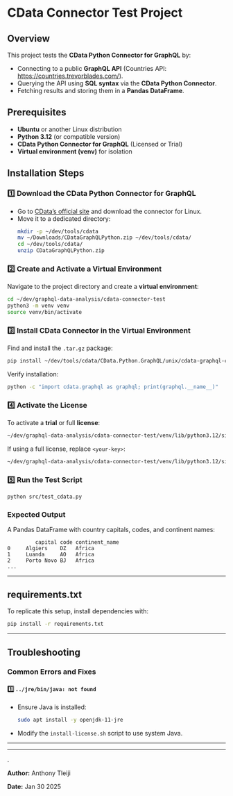 # CData Connector Test Project

## Overview
This project tests the **CData Python Connector for GraphQL** by:
- Connecting to a public **GraphQL API** (Countries API: https://countries.trevorblades.com/).
- Querying the API using **SQL syntax** via the **CData Python Connector**.
- Fetching results and storing them in a **Pandas DataFrame**.

## Prerequisites
- **Ubuntu** or another Linux distribution
- **Python 3.12** (or compatible version)
- **CData Python Connector for GraphQL** (Licensed or Trial)
- **Virtual environment (venv)** for isolation

## Installation Steps
### 1️⃣ Download the CData Python Connector for GraphQL
- Go to [CData’s official site](https://www.cdata.com/drivers/graphql/python/) and download the connector for Linux.
- Move it to a dedicated directory:
  ```bash
  mkdir -p ~/dev/tools/cdata
  mv ~/Downloads/CDataGraphQLPython.zip ~/dev/tools/cdata/
  cd ~/dev/tools/cdata/
  unzip CDataGraphQLPython.zip
  ```

### 2️⃣ Create and Activate a Virtual Environment
Navigate to the project directory and create a **virtual environment**:
```bash
cd ~/dev/graphql-data-analysis/cdata-connector-test
python3 -m venv venv
source venv/bin/activate
```

### 3️⃣ Install CData Connector in the Virtual Environment
Find and install the `.tar.gz` package:
```bash
pip install ~/dev/tools/cdata/CData.Python.GraphQL/unix/cdata-graphql-connector-24.0.9111-python3.tar.gz
```
Verify installation:
```bash
python -c "import cdata.graphql as graphql; print(graphql.__name__)"
```

### 4️⃣ Activate the License
To activate a **trial** or full **license**:
```bash
~/dev/graphql-data-analysis/cdata-connector-test/venv/lib/python3.12/site-packages/cdata/installlic_graphql/install-license.sh
```
If using a full license, replace `<your-key>`:
```bash
~/dev/graphql-data-analysis/cdata-connector-test/venv/lib/python3.12/site-packages/cdata/installlic_graphql/install-license.sh <your-key>
```

### 5️⃣ Run the Test Script
```bash
python src/test_cdata.py
```

### Expected Output
A Pandas DataFrame with country capitals, codes, and continent names:
```
         capital code continent_name
0     Algiers    DZ   Africa
1     Luanda     AO   Africa
2     Porto Novo BJ   Africa
...
```

---

## **requirements.txt**
To replicate this setup, install dependencies with:
```bash
pip install -r requirements.txt
```

---

## **Troubleshooting**
### **Common Errors and Fixes**
#### 1️⃣ `../jre/bin/java: not found`
- Ensure Java is installed:
  ```bash
  sudo apt install -y openjdk-11-jre
  ```
- Modify the `install-license.sh` script to use system Java.

---

---
.

**Author:** Anthony Tleiji

**Date:** Jan 30 2025


